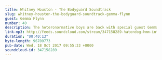 ```yaml
---
title: Whitney Houston - The Bodyguard Soundtrack
slug: whitney-houston-the-bodyguard-soundtrack-gemma-flynn
guest: Gemma Flynn
number: 40
description: The heteronormative boys are back with special guest Gemma Flynn to discuss Whitney Houston and The Bodyguard (soundtrack).
link-mp3: http://feeds.soundcloud.com/stream/347158289-hatondog-hmm-interesting-choice-ep40-the-bodyguard-soundtrack-feat-gemma-flynn.mp3
duration: "00:40:13"
byte-length: 96700773
pub-date: Wed, 18 Oct 2017 09:55:33 +0000
soundcloud-id: 347158289
---
```

